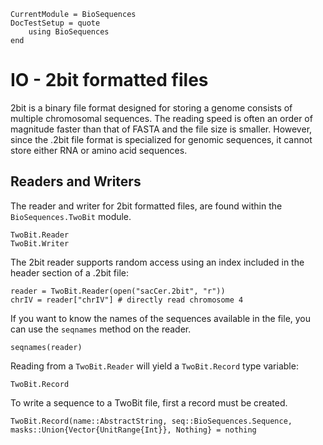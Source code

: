 ```@meta
CurrentModule = BioSequences
DocTestSetup = quote
    using BioSequences
end
```
# IO - 2bit formatted files

2bit is a binary file format designed for storing a genome consists of multiple
chromosomal sequences.
The reading speed is often an order of magnitude faster than that of FASTA and
the file size is smaller.
However, since the .2bit file format is specialized for genomic sequences, it
cannot store either RNA or amino acid sequences.

## Readers and Writers

The reader and writer for 2bit formatted files, are found within the
`BioSequences.TwoBit` module.

```@docs
TwoBit.Reader
TwoBit.Writer
```

The 2bit reader supports random access using an index included in the header
section of a .2bit file:

```jlcon
reader = TwoBit.Reader(open("sacCer.2bit", "r"))
chrIV = reader["chrIV"] # directly read chromosome 4
```

If you want to know the names of the sequences available in the file,
you can use the `seqnames` method on the reader.

```jlcon
seqnames(reader)
```

Reading from a `TwoBit.Reader` will yield a `TwoBit.Record` type variable:

```@docs
TwoBit.Record
```

To write a sequence to a TwoBit file, first a record must be created.

```@docs
TwoBit.Record(name::AbstractString, seq::BioSequences.Sequence, masks::Union{Vector{UnitRange{Int}}, Nothing} = nothing
```
